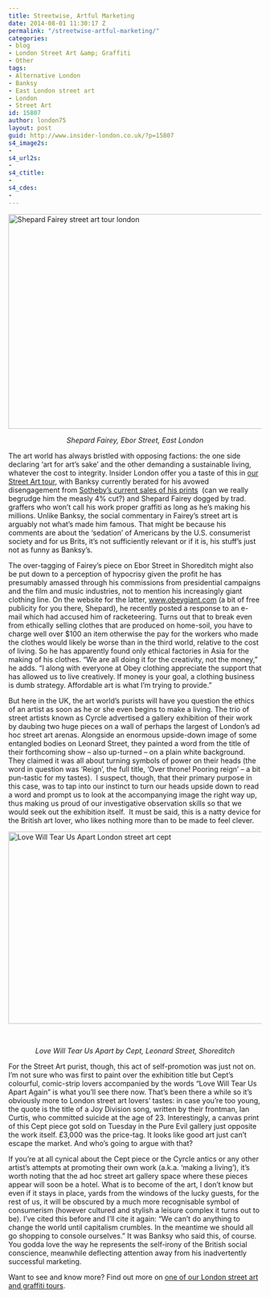 ```yaml
---
title: Streetwise, Artful Marketing
date: 2014-08-01 11:30:17 Z
permalink: "/streetwise-artful-marketing/"
categories:
- blog
- London Street Art &amp; Graffiti
- Other
tags:
- Alternative London
- Banksy
- East London street art
- London
- Street Art
id: 15807
author: london75
layout: post
guid: http://www.insider-london.co.uk/?p=15807
s4_image2s:
- 
s4_url2s:
- 
s4_ctitle:
- 
s4_cdes:
- 
---
```


[<img class="size-full wp-image-15844 aligncenter" src="http://www.insider-london.co.uk/wp-content/uploads/2014/08/Shepherd-Fairey.jpg" alt="Shepard Fairey street art tour london" width="569" height="427" />](http://www.insider-london.co.uk/wp-content/uploads/2014/08/Shepherd-Fairey.jpg)

<p style="text-align: center;">
  <em>Shepard Fairey, Ebor Street, East London</em>
</p>

<p style="text-align: left;">
  The art world has always bristled with opposing factions: the one side declaring ‘art for art’s sake’ and the other demanding a sustainable living, whatever the cost to integrity. Insider London offer you a taste of this in <a href="http://www.insider-london.co.uk/london-graffiti-artists-walking-tours/" target="_blank">our Street Art tour</a>, with Banksy currently berated for his avowed disengagement from <a href="http://www.insider-london.co.uk/2014/06/23/banksy-london-street-art/" target="_blank">Sotheby’s current sales of his prints</a>  (can we really begrudge him the measly 4% cut?) and Shepard Fairey dogged by trad. graffers who won’t call his work proper graffiti as long as he’s making his millions. Unlike Banksy, the social commentary in Fairey’s street art is arguably not what’s made him famous. That might be because his comments are about the ‘sedation’ of Americans by the U.S. consumerist society and for us Brits, it’s not sufficiently relevant or if it is, his stuff’s just not as funny as Banksy’s.
</p>

The over-tagging of Fairey&#8217;s piece on Ebor Street in Shoreditch might also be put down to a perception of hypocrisy given the profit he has presumably amassed through his commissions from presidential campaigns and the film and music industries, not to mention his increasingly giant clothing line. On the website for the latter, <a href="http://www.obeygiant.com/" target="_blank">www.obeygiant.com </a>(a bit of free publicity for you there, Shepard), he recently posted a response to an e-mail which had accused him of racketeering. Turns out that to break even from ethically selling clothes that are produced on home-soil, you have to charge well over $100 an item otherwise the pay for the workers who made the clothes would likely be worse than in the third world, relative to the cost of living. So he has apparently found only ethical factories in Asia for the making of his clothes. “We are all doing it for the creativity, not the money,” he adds. “I along with everyone at Obey clothing appreciate the support that has allowed us to live creatively. If money is your goal, a clothing business is dumb strategy. Affordable art is what I’m trying to provide.”

But here in the UK, the art world’s purists will have you question the ethics of an artist as soon as he or she even begins to make a living. The trio of street artists known as Cyrcle advertised a gallery exhibition of their work by daubing two huge pieces on a wall of perhaps the largest of London’s ad hoc street art arenas. Alongside an enormous upside-down image of some entangled bodies on Leonard Street, they painted a word from the title of their forthcoming show &#8211; also up-turned &#8211; on a plain white background. They claimed it was all about turning symbols of power on their heads (the word in question was ‘Reign’, the full title, ‘Over throne! Pooring reign’ &#8211; a bit pun-tastic for my tastes).  I suspect, though, that their primary purpose in this case, was to tap into our instinct to turn our heads upside down to read a word and prompt us to look at the accompanying image the right way up, thus making us proud of our investigative observation skills so that we would seek out the exhibition itself.  It must be said, this is a natty device for the British art lover, who likes nothing more than to be made to feel clever.

[<img class="size-full wp-image-15843 aligncenter" src="http://www.insider-london.co.uk/wp-content/uploads/2014/08/love-will-tear-us-apart.jpg" alt="Love Will Tear Us Apart London street art cept" width="569" height="382" />](http://www.insider-london.co.uk/wp-content/uploads/2014/08/love-will-tear-us-apart.jpg)

&nbsp;

<p style="text-align: center;">
  <em>Love Will Tear Us Apart by Cept, Leonard Street, Shoreditch</em>
</p>

For the Street Art purist, though, this act of self-promotion was just not on. I’m not sure who was first to paint over the exhibition title but Cept’s colourful, comic-strip lovers accompanied by the words “Love Will Tear Us Apart Again” is what you’ll see there now. That’s been there a while so it’s obviously more to London street art lovers&#8217; tastes: in case you’re too young, the quote is the title of a Joy Division song, written by their frontman, Ian Curtis, who committed suicide at the age of 23. Interestingly, a canvas print of this Cept piece got sold on Tuesday in the Pure Evil gallery just opposite the work itself. £3,000 was the price-tag. It looks like good art just can’t escape the market. And who’s going to argue with that?

If you’re at all cynical about the Cept piece or the Cyrcle antics or any other artist’s attempts at promoting their own work (a.k.a. ‘making a living’), it’s worth noting that the ad hoc street art gallery space where these pieces appear will soon be a hotel. What is to become of the art, I don’t know but even if it stays in place, yards from the windows of the lucky guests, for the rest of us, it will be obscured by a much more recognisable symbol of consumerism (however cultured and stylish a leisure complex it turns out to be). I’ve cited this before and I’ll cite it again: “We can’t do anything to change the world until capitalism crumbles. In the meantime we should all go shopping to console ourselves.” It was Banksy who said this, of course.  You godda love the way he represents the self-irony of the British social conscience, meanwhile deflecting attention away from his inadvertently successful marketing.

Want to see and know more? Find out more on <a href="http://www.insider-london.co.uk/london-graffiti-artists-walking-tours/" target="_blank">one of our London street art and graffiti tours</a>.